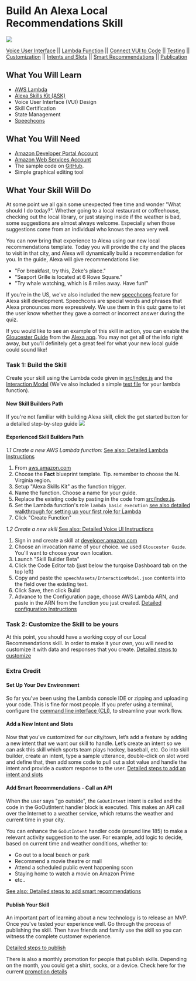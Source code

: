 # Build An Alexa Local Recommendations Skill
<img src="https://m.media-amazon.com/images/G/01/mobile-apps/dex/alexa/alexa-skills-kit/tutorials/quiz-game/header._TTH_.png" />

[Voice User Interface](/step-by-step/1-voice-user-interface.md) || [Lambda Function](/step-by-step/2-lambda-function.md) || [Connect VUI to Code](/step-by-step/3-connect-vui-to-code.md) || [Testing](/step-by-step/4-testing.md) || [Customization](/step-by-step/5-customization.md) || [Intents and Slots](/step-by-step/6-intents-slots.md) || [Smart Recommendations](/step-by-step/7-smart-recommendations.md) || [Publication](/step-by-step/10-publication.md)


<!--<a href="https://github.com/alexa/skill-sample-nodejs-quiz-game/blob/master/step-by-step/1-voice-user-interface.md"><img src="https://m.media-amazon.com/images/G/01/mobile-apps/dex/alexa/alexa-skills-kit/tutorials/navigation/1-off._TTH_.png" /></a><a href="https://github.com/alexa/skill-sample-nodejs-quiz-game/blob/master/step-by-step/2-lambda-function.md"><img src="https://m.media-amazon.com/images/G/01/mobile-apps/dex/alexa/alexa-skills-kit/tutorials/navigation/2-off._TTH_.png" /></a><a href="https://github.com/alexa/skill-sample-nodejs-quiz-game/blob/master/step-by-step/3-connect-vui-to-code.md"><img src="https://m.media-amazon.com/images/G/01/mobile-apps/dex/alexa/alexa-skills-kit/tutorials/navigation/3-off._TTH_.png" /></a><a href="https://github.com/alexa/skill-sample-nodejs-quiz-game/blob/master/step-by-step/4-testing.md"><img src="https://m.media-amazon.com/images/G/01/mobile-apps/dex/alexa/alexa-skills-kit/tutorials/navigation/4-off._TTH_.png" /></a><a href="https://github.com/alexa/skill-sample-nodejs-quiz-game/blob/master/step-by-step/5-customization.md"><img src="https://m.media-amazon.com/images/G/01/mobile-apps/dex/alexa/alexa-skills-kit/tutorials/navigation/5-off._TTH_.png" /></a><a href="https://github.com/alexa/skill-sample-nodejs-quiz-game/blob/master/step-by-step/10-publication.md"><img src="https://m.media-amazon.com/images/G/01/mobile-apps/dex/alexa/alexa-skills-kit/tutorials/navigation/6-off._TTH_.png" /></a>-->

## What You Will Learn
*  [AWS Lambda](http://aws.amazon.com/lambda)
*  [Alexa Skills Kit (ASK)](https://developer.amazon.com/alexa-skills-kit)
*  Voice User Interface (VUI) Design
*  Skill Certification
*  State Management
* [Speechcons](https://developer.amazon.com/public/solutions/alexa/alexa-skills-kit/docs/speechcon-reference)

## What You Will Need
*  [Amazon Developer Portal Account](http://developer.amazon.com)
*  [Amazon Web Services Account](http://aws.amazon.com/)
*  The sample code on [GitHub](#).
*  Simple graphical editing tool

## What Your Skill Will Do
At some point we all gain some unexpected free time and wonder "What should I do today?". Whether going to a local restaurant or coffeehouse, checking out the local library, or just staying inside if the weather is bad, some suggestions are almost always welcome. Especially when those suggestions come from an individual who knows the area very well.

You can now bring that experience to Alexa using our new local recommendations template. Today you will provide the city and the places to visit in that city, and Alexa will dynamically build a recommendation for you. In the guide, Alexa will give recommendations like:
*  "For breakfast, try this, Zeke's place."
*  "Seaport Grille is located at 6 Rowe Square."
*  "Try whale watching, which is 8 miles away. Have fun!"

If you’re in the US, we've also included the new [speechcons](https://developer.amazon.com/public/solutions/alexa/alexa-skills-kit/docs/speechcon-reference) feature for Alexa skill development. Speechcons are special words and phrases that Alexa pronounces more expressively. We use them in this quiz game to let the user know whether they gave a correct or incorrect answer during the quiz.

If you would like to see an example of this skill in action, you can enable the [Gloucester Guide](https://www.amazon.com/Robert-McCauley-Gloucester-Guide/dp/B0736QNPP1/ref=sr_1_5?s=digital-skills&ie=UTF8&qid=1501180976&sr=1-5&keywords=local+guide) from the [Alexa app](http://amazon.com/skills).  You may not get all of the info right away, but you'll definitely get a great feel for what your new local guide could sound like!

### Task 1: Build the Skill
Create your skill using the Lambda code given in [src/index.js](src/index.js) and the [Interaction Model](speechAssets/InteractionModel.json) (We've also included a simple [test file](test.json) for your lambda function).

#### New Skill Builders Path
If you're not familiar with building Alexa skill, click the get started button for a detailed step-by-step guide
<a href="/step-by-step/1-voice-user-interface.md"><img src="https://m.media-amazon.com/images/G/01/mobile-apps/dex/alexa/alexa-skills-kit/tutorials/general/buttons/button_get_started._TTH_.png" /></a>

#### Experienced Skill Builders Path

*1.1 Create a new AWS Lambda function:*
[See also: Detailed Lambda Instructions](step-by-step/2-lambda-function.md)
  1. From [aws.amazon.com](https://aws.amazon.com/)
  1. Choose the **Fact** blueprint template. Tip. remember to choose the N. Virginia region.
  1. Setup "Alexa Skills Kit" as the function trigger.
  1. Name the function. Choose a name for your guide.
  1. Replace the existing code by pasting in the code from [src/index.js](src/index.js).
  1. Set the Lambda function's role ```lambda_basic_execution``` [see also detailed walkthrough for setting up your first role for Lambda](lambda-role.md)
  1. Click "Create Function"

*1.2 Create a new skill*
[See also: Detailed Voice UI Instructions](step-by-step/1-voice-user-interface.md)
  1. Sign in and create a skill at [developer.amazon.com](https://developer.amazon.com/)
  1. Choose an invocation name of your choice. we used ```Gloucester Guide```. You'll want to choose your own location.
  1. Launch "Skill Builder Beta"
  1. Click the Code Editor tab (just below the turqoise Dashboard tab on the top left)
  1. Copy and paste the ```speechAssets/InteractionModel.json``` contents into the field over the existing text.
  1. Click Save, then click Build
  1. Advance to the Configuration page, choose AWS Lambda ARN, and paste in the ARN from the function you just created. [Detailed configuration Instructions](step-by-step/3-connect-vui-to-code.md)

### Task 2: Customize the Skill to be yours
At this point, you should have a working copy of our Local Recommendations skill.  In order to make it your own, you will need to customize it with data and responses that you create.  [Detailed steps to customize](step-by-step/5-customization.md)

### Extra Credit

#### Set Up Your Dev Environment
So far you've been using the Lambda console IDE or zipping and uploading your code. This is fine for most people. If you prefer using a terminal, configure the [command line interface (CLI)](https://developer.amazon.com/blogs/post/Tx1UE9W1NQ0GYII/Publishing-Your-Skill-Code-to-Lambda-via-the-Command-Line-Interface), to streamline your work flow.

#### Add a New Intent and Slots
Now that you've customized for our city/town, let’s add a feature by adding a new intent that we want our skill to handle. Let’s create an intent so we can ask this skill which sports team plays hockey, baseball, etc. Go into skill builder, create an intent, type a sample utterance, double-click on slot word and define that, then add some code to pull out a slot value and handle the intent and provide a custom response to the user.
[Detailed steps to add an intent and slots](step-by-step/6-intents-slots.md)

#### Add Smart Recommendations - Call an API
When the user says "go outside", the ```GoOutIntent``` intent is called and the code in the GoOutIntent handler block is executed.
This makes an API call over the Internet to a weather service, which returns the weather and current time in your city.

You can enhance the ```GoOutIntent``` handler code (around line 185) to make a relevant activity suggestion to the user.
For example, add logic to decide, based on current time and weather conditions, whether to:
* Go out to a local beach or park
* Recommend a movie theatre or mall
* Attend a scheduled public event happening soon
* Staying home to watch a movie on Amazon Prime
* etc..

[See also: Detailed steps to add smart recommendations](step-by-step/6-intents-slots.md)

#### Publish Your Skill
An important part of learning about a new technology is to release an MVP. Once you've tested your experience well. Go through the process of publishing the skill. Then have friends and family use the skill so you can witness the complete customer experience.

[Detailed steps to publish](step-by-step/10-publication.md)

There is also a monthly promotion for people that publish skills. Depending on the month, you could get a shirt, socks, or a device. Check here for the current [promotion details](https://developer.amazon.com/alexa-skills-kit/alexa-developer-skill-promotion)

<img height="1" width="1" src="https://www.facebook.com/tr?id=1847448698846169&ev=PageView&noscript=1"/>
